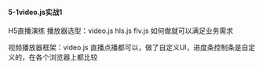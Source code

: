 #### 5-1video.js实战1
H5直播演练
播放器选型：video.js hls.js flv.js
如何做就可以满足业务需求

视频播放器框架：video.js 直播点播都可以，做了自定义UI，进度条控制条是自定义的，在各个浏览器上都比较
